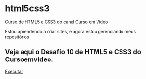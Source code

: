 # html5css3
Curso de HTML5 e CSS3 do canal Curso em Vídeo

Estou aprendendo a criar sites, e agora estou gerenciando meus repositórios

   <h2>Veja aqui o Desafio 10 de HTML5 e CSS3 do Cursoemvideo.</h2>

<a href="https://vitorgabrieldesm.github.io/html5css3/corrigido.html"> Executar </a>
